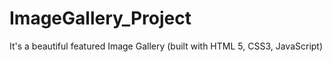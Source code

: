 # ImageGallery_Project
It's a beautiful featured Image Gallery (built with HTML 5, CSS3, JavaScript)
